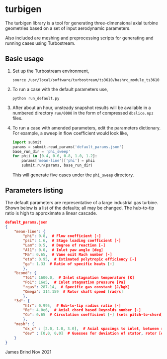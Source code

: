 # turbigen

The turbigen library is a tool for generating three-dimensional axial turbine
geometries based on a set of input aerodynamic parameters.

Also included are meshing and preprocessing scripts for generating and running
cases using Turbostream.

## Basic usage

1. Set up the Turbostream environment,
   ```
   source /usr/local/software/turbostream/ts3610/bashrc_module_ts3610
   ```

2. To run a case with the default parameters use,
   ```
   python run_default.py
   ```

3. After about an hour, unsteady snapshot results will be available in a
   numbered directory `run/0000` in the form of compressed `dbslice.npz` files.

4. To run a case with amended parameters, edit the parameters dictionary. For
   example, a sweep in flow coefficient would look like,
   ```python
   import submit
   params = submit.read_params('default_params.json')
   base_run_dir = 'phi_sweep'
   for phii in [0.4, 0.6, 0.8, 1.0, 1.2]:
       params['mean-line']['phi'] = phii
       submit.run(params, base_run_dir)
   ```
   This will generate five cases under the `phi_sweep` directory.

## Parameters listing

The default parameters are representative of a large industrial gas turbine.
Shown below is a list of the defaults; all may be changed. The hub-to-tip ratio
is high to approximate a linear cascade.

```json
default_params.json
{
    "mean-line": {
        "phi": 0.8,  # Flow coefficient [-]
        "psi": 1.6,  # Stage loading coefficient [-]
        "Lam": 0.5,  # Degree of reaction [-]
        "Al1": 0.0,  # Inlet yaw angle [deg]
        "Ma": 0.65,  # Vane exit Mach number [-]
        "eta": 0.95,  # Estimated polytropic efficiency [-]
        "ga": 1.33  # Ratio of specific heats [-]
        },
    "bcond": {
        "To1": 1600.0,  # Inlet stagnation temperature [K]
        "Po1": 16e5,  # Inlet stagnation pressure [Pa]
        "rgas": 287.14,  # Specific gas constant [J/kgK]
        "Omega": 314.159  # Rotor shaft speed [rad/s]
        },
    "3d": {
        "htr": 0.995,  # Hub-to-tip radius ratio [-]
        "Re": 4.0e6,  # Axial chord based Reynolds number [-]
        "Co": 0.65  # Circulation coefficient [-] (sets pitch-to-chord)
        },
    "mesh": {
        "dx_c" : [2.0, 1.0, 3.0],  # Axial spacings to inlet, between rows, and to outlet [-]
        "dev" : [0.0, 0.0]  # Guesses for deviation of stator, rotor [deg]
    }
}
```

James Brind
Nov 2021
